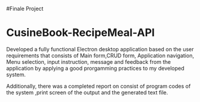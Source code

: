 #Finale Project
# CusineBook-RecipeMeal-API

Developed a fully functional Electron desktop application based on the user requirements that consists of Main form,CRUD form, Application navigation, Menu selection, input instruction, message and feedback from the application by applying a good prorgamming practices to my developed system.

Additionally, there was a completed report on consist of program codes of the system ,print screen of the output and the generated text file.
